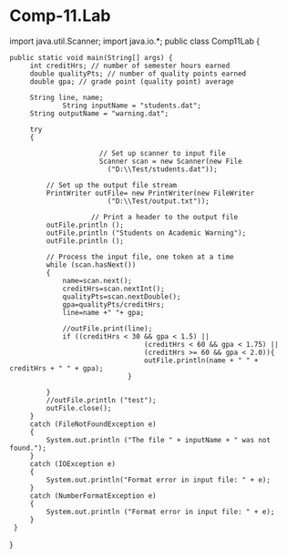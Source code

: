 # Comp-11.Lab


import java.util.Scanner; 
import java.io.*; 
public class Comp11Lab {

    public static void main(String[] args) {
		 int creditHrs; // number of semester hours earned 
		 double qualityPts; // number of quality points earned 
		 double gpa; // grade point (quality point) average 

		 String line, name; 
                 String inputName = "students.dat"; 
		 String outputName = "warning.dat"; 	
		 
		 try
		 { 
			 
                          // Set up scanner to input file 
                          Scanner scan = new Scanner(new File
                            ("D:\\Test/students.dat"));
			 
			 // Set up the output file stream 
			 PrintWriter outFile= new PrintWriter(new FileWriter
                            ("D:\\Test/output.txt"));
			 
                        // Print a header to the output file 
			 outFile.println (); 
			 outFile.println ("Students on Academic Warning"); 
			 outFile.println (); 
			
			 // Process the input file, one token at a time 	
			 while (scan.hasNext())     
			 { 
				 name=scan.next();      
				 creditHrs=scan.nextInt();
				 qualityPts=scan.nextDouble();
				 gpa=qualityPts/creditHrs;     
				 line=name +" "+ gpa;
                                 
				 //outFile.print(line);
				 if ((creditHrs < 30 && gpa < 1.5) ||
                                     (creditHrs < 60 && gpa < 1.75) ||
                                     (creditHrs >= 60 && gpa < 2.0)){
                                     outFile.println(name + " " + creditHrs + " " + gpa);
                                 }
                    
			 } 
			 //outFile.println ("test"); 
			 outFile.close();
		 } 
		 catch (FileNotFoundException e)     
		 { 
			 System.out.println ("The file " + inputName + " was not found.");     
		 } 
		 catch (IOException e)     
		 { 
			 System.out.println("Format error in input file: " + e);     
		 } 
		 catch (NumberFormatException e)     
		 { 
			 System.out.println ("Format error in input file: " + e);     
		 } 
	 } 
}
